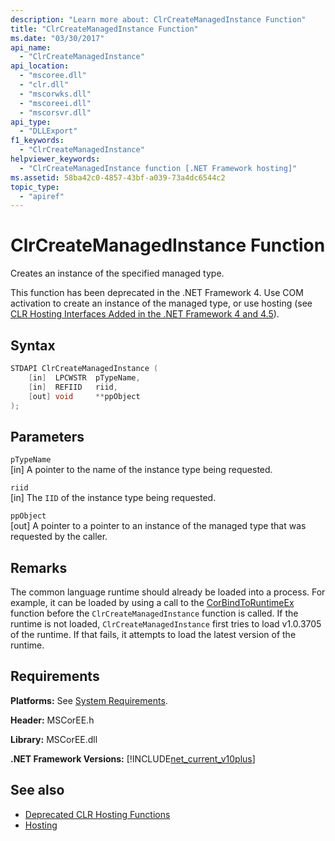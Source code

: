 ```yaml
---
description: "Learn more about: ClrCreateManagedInstance Function"
title: "ClrCreateManagedInstance Function"
ms.date: "03/30/2017"
api_name: 
  - "ClrCreateManagedInstance"
api_location: 
  - "mscoree.dll"
  - "clr.dll"
  - "mscorwks.dll"
  - "mscoreei.dll"
  - "mscorsvr.dll"
api_type: 
  - "DLLExport"
f1_keywords: 
  - "ClrCreateManagedInstance"
helpviewer_keywords: 
  - "ClrCreateManagedInstance function [.NET Framework hosting]"
ms.assetid: 58ba42c0-4857-43bf-a039-73a4dc6544c2
topic_type: 
  - "apiref"
---
```

# ClrCreateManagedInstance Function

Creates an instance of the specified managed type.  
  
 This function has been deprecated in the .NET Framework 4. Use COM activation to create an instance of the managed type, or use hosting (see [CLR Hosting Interfaces Added in the .NET Framework 4 and 4.5](clr-hosting-interfaces-added-in-the-net-framework-4-and-4-5.md)).  
  
## Syntax  
  
```cpp  
STDAPI ClrCreateManagedInstance (  
    [in]  LPCWSTR  pTypeName,
    [in]  REFIID   riid,
    [out] void     **ppObject  
);  
```  
  
## Parameters  

 `pTypeName`  
 [in] A pointer to the name of the instance type being requested.  
  
 `riid`  
 [in] The `IID` of the instance type being requested.  
  
 `ppObject`  
 [out] A pointer to a pointer to an instance of the managed type that was requested by the caller.  
  
## Remarks  

 The common language runtime should already be loaded into a process. For example, it can be loaded by using a call to the [CorBindToRuntimeEx](corbindtoruntimeex-function.md) function before the `ClrCreateManagedInstance` function is called. If the runtime is not loaded, `ClrCreateManagedInstance` first tries to load v1.0.3705 of the runtime. If that fails, it attempts to load the latest version of the runtime.  
  
## Requirements  

 **Platforms:** See [System Requirements](../../../docs/framework/get-started/system-requirements.md).  
  
 **Header:** MSCorEE.h  
  
 **Library:** MSCorEE.dll  
  
 **.NET Framework Versions:** [!INCLUDE[net_current_v10plus](../../../../includes/net-current-v10plus-md.md)]  
  
## See also

- [Deprecated CLR Hosting Functions](deprecated-clr-hosting-functions.md)
- [Hosting](index.md)
